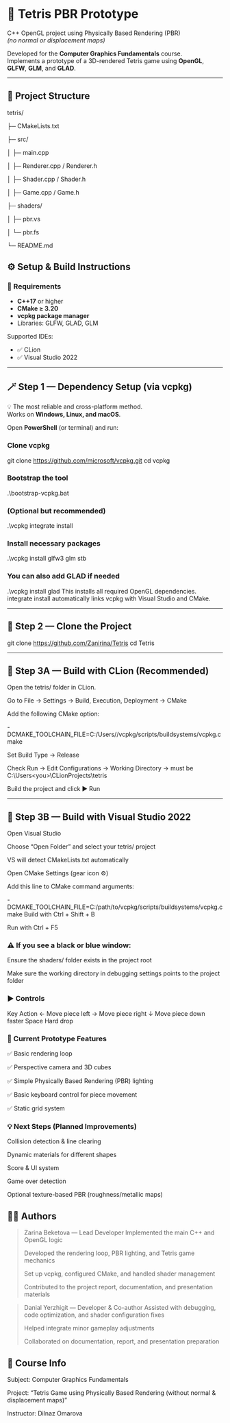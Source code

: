 # 🧱 Tetris PBR Prototype

C++ OpenGL project using Physically Based Rendering (PBR)  
*(no normal or displacement maps)*

Developed for the **Computer Graphics Fundamentals** course.  
Implements a prototype of a 3D-rendered Tetris game using **OpenGL**, **GLFW**, **GLM**, and **GLAD**.

---

## 📁 Project Structure

tetris/

├─ CMakeLists.txt

├─ src/

│ ├─ main.cpp

│ ├─ Renderer.cpp / Renderer.h

│ ├─ Shader.cpp / Shader.h

│ ├─ Game.cpp / Game.h

├─ shaders/


│ ├─ pbr.vs

│ └─ pbr.fs

└─ README.md


## ⚙️ Setup & Build Instructions

### 🧰 Requirements

- **C++17** or higher
- **CMake ≥ 3.20**
- **vcpkg package manager**
- Libraries: GLFW, GLAD, GLM

Supported IDEs:
- ✅ CLion
- ✅ Visual Studio 2022

---

## 🪄 Step 1 — Dependency Setup (via vcpkg)

💡 The most reliable and cross-platform method.  
 Works on **Windows, Linux, and macOS**.

Open **PowerShell** (or terminal) and run:


### Clone vcpkg
git clone https://github.com/microsoft/vcpkg.git
cd vcpkg

### Bootstrap the tool
.\bootstrap-vcpkg.bat

### (Optional but recommended)
.\vcpkg integrate install

### Install necessary packages
.\vcpkg install glfw3 glm stb

### You can also add GLAD if needed
.\vcpkg install glad
This installs all required OpenGL dependencies.
integrate install automatically links vcpkg with Visual Studio and CMake.

---
## 🧠 Step 2 — Clone the Project
git clone https://github.com/Zanirina/Tetris
cd Tetris

---
## 🧩 Step 3A — Build with CLion (Recommended)
Open the tetris/ folder in CLion.

Go to
File → Settings → Build, Execution, Deployment → CMake

Add the following CMake option:


-DCMAKE_TOOLCHAIN_FILE=C:/Users/<you>/vcpkg/scripts/buildsystems/vcpkg.cmake

Set Build Type → Release


Check Run → Edit Configurations → Working Directory →
must be C:\Users\<you>\CLionProjects\tetris

Build the project and click ▶ Run

---
## 🧠 Step 3B — Build with Visual Studio 2022
Open Visual Studio

Choose “Open Folder” and select your tetris/ project

VS will detect CMakeLists.txt automatically

Open CMake Settings (gear icon ⚙️)

Add this line to CMake command arguments:


-DCMAKE_TOOLCHAIN_FILE=C:/path/to/vcpkg/scripts/buildsystems/vcpkg.cmake
Build with Ctrl + Shift + B

Run with Ctrl + F5

### ⚠️ If you see a black or blue window:

Ensure the shaders/ folder exists in the project root

Make sure the working directory in debugging settings points to the project folder

### ▶️ Controls
Key	Action
←	Move piece left
→	Move piece right
↓	Move piece down faster
Space	Hard drop

### 🧠  Current Prototype Features
✅ Basic rendering loop

✅ Perspective camera and 3D cubes

✅ Simple Physically Based Rendering (PBR) lighting

✅ Basic keyboard control for piece movement

✅ Static grid system

### 💡 Next Steps (Planned Improvements)
Collision detection & line clearing

Dynamic materials for different shapes

Score & UI system

Game over detection

Optional texture-based PBR (roughness/metallic maps)

## 👩‍💻 Authors
>Zarina Beketova — Lead Developer
>Implemented the main C++ and OpenGL logic
>
>Developed the rendering loop, PBR lighting, and Tetris game mechanics
>
>Set up vcpkg, configured CMake, and handled shader management
>
>Contributed to the project report, documentation, and presentation materials

>Danial Yerzhigit — Developer & Co-author
Assisted with debugging, code optimization, and shader configuration fixes
>
>Helped integrate minor gameplay adjustments
>
>Collaborated on documentation, report, and presentation preparation

## 🏫 Course Info
Subject: Computer Graphics Fundamentals

Project: “Tetris Game using Physically Based Rendering (without normal & displacement maps)”

Instructor: Dilnaz Omarova


